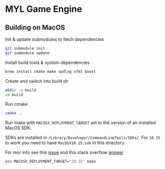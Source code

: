 # MYL Game Engine


## Building on MacOS

Init & update submodules to fetch dependencies
```sh
git submodule init
git submodule update
```

Install build tools & system dependencies
```sh
brew install cmake make spdlog sfml boost
```

Create and switch into build dir
```sh
mkdir -p build
cd build
```

Run cmake
```sh
cmake ..
```

Run make with `MACOSX_DEPLOYMENT_TARGET` set to the version of an installed MacOS SDK.

SDKs are installed in `/Library/Developer/CommandLineTools/SDKs/`. For `10.15` to work you need to have `MacOSX10.15.sdk` in this directory.

For mor info see this [issue](https://github.com/LuaJIT/LuaJIT/issues/538#issuecomment-566476097) and this stack overflow [answer](https://apple.stackexchange.com/a/359049/254201)

```sh
env MACOSX_DEPLOYMENT_TARGET="10.15" make
```
